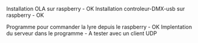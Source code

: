 Installation OLA sur raspberry - OK
Installation controleur-DMX-usb sur raspberry - OK

Programme pour commander la lyre depuis le raspberry - OK
Implentation du serveur dans le programme - A tester avec un client UDP
